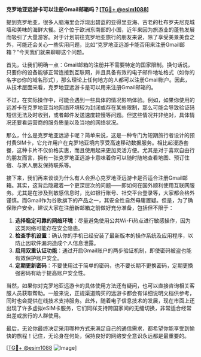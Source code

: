 **克罗地亚远游卡可以注册Gmail邮箱吗？[[TG💪+ @esim1088](https://t.me/s/esim1088)]**

提到克罗地亚，很多人脑海里会浮现出碧蓝的亚得里亚海、古老的杜布罗夫尼克城墙和美味的海鲜大餐。这个位于欧洲东南部的小国，近年来因为旅游业的蓬勃发展而吸引了大量游客。对于计划前往克罗地亚旅行的朋友来说，除了享受美景美食之外，可能还会关心一些实用问题，比如“克罗地亚远游卡能否用来注册Gmail邮箱？”今天我们就来聊聊这个问题。

首先，让我们明确一点：Gmail邮箱的注册并不需要特定的国家限制。换句话说，只要你的设备能够正常连接到互联网，并且具备有效的电子邮件地址格式（如你的名字@你的域名形式），那么理论上任何地方的人都可以注册Gmail账户。因此，从技术层面来看，克罗地亚远游卡是可以用来注册Gmail邮箱的。

不过，在实际操作中，可能会遇到一些具体的情况影响体验。例如，如果你使用的远游卡在克罗地亚当地网络环境较为封闭或存在某些限制，那么可能会导致验证码短信无法及时收到，或者邮件发送速度较慢等问题。但这些情况并非绝对，具体情况还要看运营商的服务质量以及当地的网络状况。

那么，什么是克罗地亚远游卡呢？简单来说，这是一种专门为短期旅行者设计的预付费SIM卡，它允许用户在克罗地亚境内享受高速移动数据服务。相比起漫游套餐，这种卡片不仅价格实惠，而且使用起来更加灵活方便。尤其是对于喜欢自由行的朋友而言，拥有一张克罗地亚远游卡意味着你可以随时随地查看地图、预订住宿、与家人朋友保持联系等。

接下来，我们再来谈谈为什么有人会担心克罗地亚远游卡是否适合注册Gmail邮箱。其实，这背后隐藏着一个更深层次的问题——即如何在国外顺利使用互联网服务。尤其是在涉及到敏感信息时，比如银行账号、社交平台登录等，大家都会格外谨慎。而Gmail作为谷歌旗下的产品之一，其安全性自然毋庸置疑。但是，为了确保账户安全，建议大家在注册新邮箱之前做好充分准备，包括但不限于：

1. **选择稳定可靠的网络环境**：尽量避免使用公共Wi-Fi热点进行敏感操作，因为这类网络可能存在安全隐患。
2. **检查手机设置**：确认你的手机已经安装了最新版本的操作系统及应用程序，以防止因软件漏洞造成个人信息泄露。
3. **启用双重认证功能**：通过开启Gmail账户的两步验证机制，即使密码被盗也能有效保护账户安全。
4. **定期更新密码**：不要使用过于简单的密码，也不要长期不更换密码，定期更换强密码有助于提高账户安全性。

当然，如果你对克罗地亚远游卡的具体使用方法还有疑问，也可以直接咨询相关客服人员获取帮助。一般来说，正规渠道购买的远游卡都会有详细说明文档供参考，同时也会提供在线技术支持服务。此外，随着电子信息技术的发展，现在市面上还出现了许多虚拟eSIM卡服务，它们同样支持跨国家间的无缝切换，非常适合经常出差或旅行的人群使用。

最后，无论你最终决定采用哪种方式来满足自己的通信需求，都希望你能享受到愉快的旅程！记住，无论身在何处，保持良好的网络安全意识永远都是最重要的。

[[TG💪+ @esim1088](https://t.me/s/esim1088) ![Image](https://i.postimg.cc/4NQfJmqS/Snipaste-2025-05-13-00-14-12.png)]